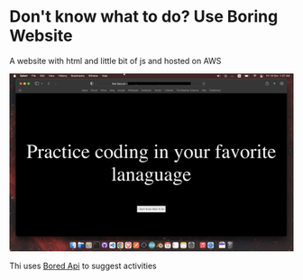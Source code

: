 # Don't know what to do? Use Boring Website
 A website with html and little bit of js and hosted on AWS

![cover](docs/screenshot.png)


Thi uses [Bored Api](https://www.boredapi.com) to suggest activities
